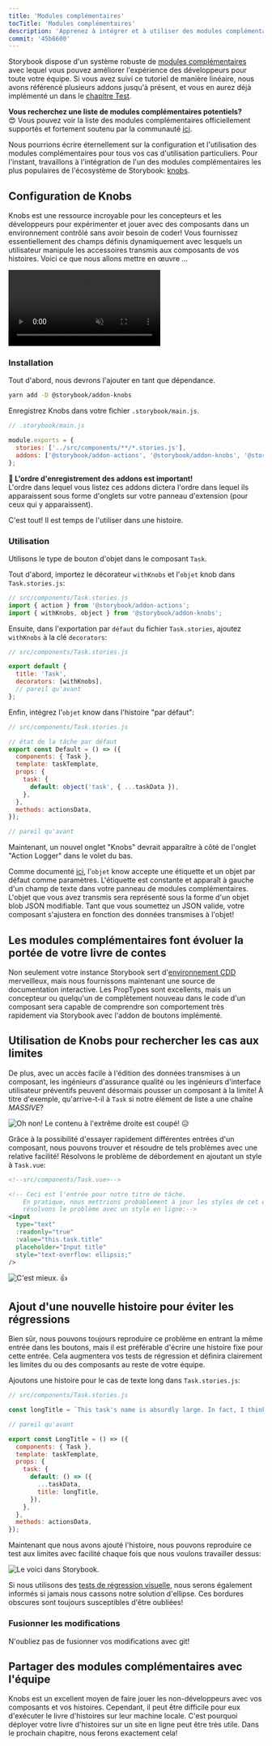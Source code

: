 ```yaml
---
title: 'Modules complémentaires'
tocTitle: 'Modules complémentaires'
description: 'Apprenez à intégrer et à utiliser des modules complémentaires à l aide d un exemple populaire'
commit: '45b6600'
---
```


Storybook dispose d'un système robuste de [modules complémentaires](https://storybook.js.org/docs/vue/configure/storybook-addons) avec lequel vous pouvez améliorer l'expérience des développeurs pour toute votre équipe. Si vous avez suivi ce tutoriel de manière linéaire, nous avons référencé plusieurs addons jusqu'à présent, et vous en aurez déjà implémenté un dans le [chapitre Test](/intro-to-storybook/vue/fr/test/).

<div class="aside">
<strong>Vous recherchez une liste de modules complémentaires potentiels?</strong>
<br/>
😍 Vous pouvez voir la liste des modules complémentaires officiellement supportés et fortement soutenu par la communauté <a href="https://storybook.js.org/addons/addon-gallery/">ici</a>.
</div>

Nous pourrions écrire éternellement sur la configuration et l'utilisation des modules complémentaires pour tous vos cas d'utilisation particuliers. Pour l'instant, travaillons à l'intégration de l'un des modules complémentaires les plus populaires de l'écosystème de Storybook: [knobs](https://github.com/storybooks/storybook/tree/master/addons/knobs).

## Configuration de Knobs

Knobs est une ressource incroyable pour les concepteurs et les développeurs pour expérimenter et jouer avec des composants dans un environnement contrôlé sans avoir besoin de coder! Vous fournissez essentiellement des champs définis dynamiquement avec lesquels un utilisateur manipule les accessoires transmis aux composants de vos histoires. Voici ce que nous allons mettre en œuvre ...

<video autoPlay muted playsInline loop>
  <source
    src="/intro-to-storybook/addon-knobs-demo.mp4"
    type="video/mp4"
  />
</video>

### Installation

Tout d'abord, nous devrons l'ajouter en tant que dépendance.

```bash
yarn add -D @storybook/addon-knobs
```

Enregistrez Knobs dans votre fichier `.storybook/main.js`.

```javascript
// .storybook/main.js

module.exports = {
  stories: ['../src/components/**/*.stories.js'],
  addons: ['@storybook/addon-actions', '@storybook/addon-knobs', '@storybook/addon-links'],
};
```

<div class="aside">
<strong>📝 L'ordre d'enregistrement des addons est important!</strong>
<br/>
L'ordre dans lequel vous listez ces addons dictera l'ordre dans lequel ils apparaissent sous forme d'onglets sur votre panneau d'extension (pour ceux qui y apparaissent).
</div>

C'est tout! Il est temps de l'utiliser dans une histoire.

### Utilisation

Utilisons le type de bouton d'objet dans le composant `Task`.

Tout d'abord, importez le décorateur `withKnobs` et l'`objet` knob dans `Task.stories.js`:

```javascript
// src/components/Task.stories.js
import { action } from '@storybook/addon-actions';
import { withKnobs, object } from '@storybook/addon-knobs';
```

Ensuite, dans l'exportation par `défaut` du fichier `Task.stories`, ajoutez `withKnobs` à la clé `decorators`:

```javascript
// src/components/Task.stories.js

export default {
  title: 'Task',
  decorators: [withKnobs],
  // pareil qu'avant
};
```

Enfin, intégrez l'`objet` know dans l'histoire "par défaut":

```javascript
// src/components/Task.stories.js

// état de la tâche par défaut
export const Default = () => ({
  components: { Task },
  template: taskTemplate,
  props: {
    task: {
      default: object('task', { ...taskData }),
    },
  },
  methods: actionsData,
});

// pareil qu'avant
```

Maintenant, un nouvel onglet "Knobs" devrait apparaître à côté de l'onglet "Action Logger" dans le volet du bas.

Comme documenté [ici](https://github.com/storybooks/storybook/tree/master/addons/knobs#object), l'`objet` know accepte une étiquette et un objet par défaut comme paramètres. L'étiquette est constante et apparaît à gauche d'un champ de texte dans votre panneau de modules complémentaires. L'objet que vous avez transmis sera représenté sous la forme d'un objet blob JSON modifiable. Tant que vous soumettez un JSON valide, votre composant s'ajustera en fonction des données transmises à l'objet!

## Les modules complémentaires font évoluer la portée de votre livre de contes

Non seulement votre instance Storybook sert d'[environnement CDD](https://www.componentdriven.org/) merveilleux, mais nous fournissons maintenant une source de documentation interactive. Les PropTypes sont excellents, mais un concepteur ou quelqu'un de complètement nouveau dans le code d'un composant sera capable de comprendre son comportement très rapidement via Storybook avec l'addon de boutons implémenté.

## Utilisation de Knobs pour rechercher les cas aux limites

De plus, avec un accès facile à l'édition des données transmises à un composant, les ingénieurs d'assurance qualité ou les ingénieurs d'interface utilisateur préventifs peuvent désormais pousser un composant à la limite! À titre d'exemple, qu'arrive-t-il à `Task` si notre élément de liste a une chaîne _MASSIVE_?

![Oh non! Le contenu à l'extrême droite est coupé!](/intro-to-storybook/addon-knobs-demo-edge-case.png) 😥

Grâce à la possibilité d'essayer rapidement différentes entrées d'un composant, nous pouvons trouver et résoudre de tels problèmes avec une relative facilité! Résolvons le problème de débordement en ajoutant un style à `Task.vue`:

```html
<!--src/components/Task.vue>-->

<!-- Ceci est l'entrée pour notre titre de tâche. 
    En pratique, nous mettrions probablement à jour les styles de cet élément mais pour ce tutoriel, 
    résolvons le problème avec un style en ligne:-->
<input
  type="text"
  :readonly="true"
  :value="this.task.title"
  placeholder="Input title"
  style="text-overflow: ellipsis;"
/>
```

![C'est mieux.](/intro-to-storybook/addon-knobs-demo-edge-case-resolved.png) 👍

## Ajout d'une nouvelle histoire pour éviter les régressions

Bien sûr, nous pouvons toujours reproduire ce problème en entrant la même entrée dans les boutons, mais il est préférable d'écrire une histoire fixe pour cette entrée. Cela augmentera vos tests de régression et définira clairement les limites du ou des composants au reste de votre équipe.

Ajoutons une histoire pour le cas de texte long dans `Task.stories.js`:

```javascript
// src/components/Task.stories.js

const longTitle = `This task's name is absurdly large. In fact, I think if I keep going I might end up with content overflow. What will happen? The star that represents a pinned task could have text overlapping. The text could cut-off abruptly when it reaches the star. I hope not!`;

// pareil qu'avant

export const LongTitle = () => ({
  components: { Task },
  template: taskTemplate,
  props: {
    task: {
      default: () => ({
        ...taskData,
        title: longTitle,
      }),
    },
  },
  methods: actionsData,
});
```

Maintenant que nous avons ajouté l'histoire, nous pouvons reproduire ce test aux limites avec facilité chaque fois que nous voulons travailler dessus:

![Le voici dans Storybook.](/intro-to-storybook/addon-knobs-demo-edge-case-in-storybook.png)

Si nous utilisons des [tests de régression visuelle](/intro-to-storybook/vue/fr/test/), nous serons également informés si jamais nous cassons notre solution d'ellipse. Ces bordures obscures sont toujours susceptibles d'être oubliées!

### Fusionner les modifications

N'oubliez pas de fusionner vos modifications avec git!

## Partager des modules complémentaires avec l'équipe

Knobs est un excellent moyen de faire jouer les non-développeurs avec vos composants et vos histoires. Cependant, il peut être difficile pour eux d'exécuter le livre d'histoires sur leur machine locale. C'est pourquoi déployer votre livre d'histoires sur un site en ligne peut être très utile. Dans le prochain chapitre, nous ferons exactement cela!
